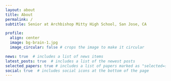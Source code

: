 ```yaml
---
layout: about
title: About
permalink: /
subtitle: Senior at Archbishop Mitty High School, San Jose, CA

profile:
  align: center
  image: bg-brain-1.jpg
  image_circular: false # crops the image to make it circular

news: true  # includes a list of news items
latest_posts: true  # includes a list of the newest posts
selected_papers: true # includes a list of papers marked as "selected={true}"
social: true  # includes social icons at the bottom of the page
---
```




